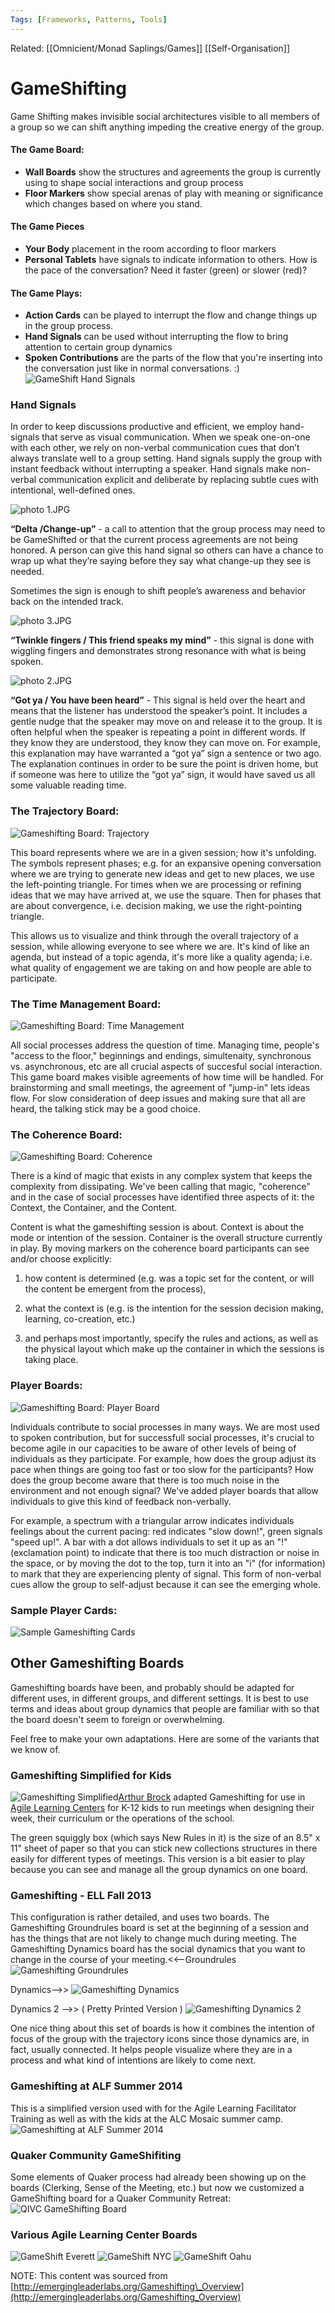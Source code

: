 ```yaml
---
Tags: [Frameworks, Patterns, Tools]
---
```

Related: [[Omnicient/Monad Saplings/Games]] [[Self-Organisation]] 
# GameShifting

Game Shifting makes invisible social architectures visible to all members of a group so we can shift anything impeding the creative energy of the group.

#### The Game Board:
- **Wall Boards** show the structures and agreements the group is currently using to shape social interactions and group process
- **Floor Markers** show special arenas of play with meaning or significance which changes based on where you stand.

#### The Game Pieces
- **Your Body** placement in the room according to floor markers
- **Personal Tablets** have signals to indicate information to others. How is the pace of the conversation? Need it faster \(green\) or slower \(red\)?

#### The Game Plays:
- **Action Cards** can be played to interrupt the flow and change things up in the group process.
- **Hand Signals** can be used without interrupting the flow to bring attention to certain group dynamics
- **Spoken Contributions** are the parts of the flow that you're inserting into the conversation just like in normal conversations. :\)
  ![GameShift Hand Signals](http://emergingleaderlabs.org/files/~22013/357761-large.png)
  
### Hand Signals
In order to keep discussions productive and efficient, we employ hand-signals that serve as visual communication. When we speak one-on-one with each other, we rely on non-verbal communication cues that don’t always translate well to a group setting. Hand signals supply the group with instant feedback without interrupting a speaker. Hand signals make non-verbal communication explicit and deliberate by replacing subtle cues with intentional, well-defined ones.

![photo 1.JPG](https://lh6.googleusercontent.com/FTIYE44INkmHa2cE56ANJEOd_3HGaVJ3hgjBR7a28avjjE2hMwuxHeM4PYRhK0XTx0F5WgJ50rH6rIS5eZUGZB97oArHaNExHO7lM6cHHBq8L8cPjeI5aSG2dJgkDDcskXHm8II)

**“Delta /Change-up”** - a call to attention that the group process may need to be GameShifted or that the current process agreements are not being honored. A person can give this hand signal so others can have a chance to wrap up what they’re saying before they say what change-up they see is needed.

Sometimes the sign is enough to shift people’s awareness and behavior back on the intended track.

![photo 3.JPG](https://lh3.googleusercontent.com/wWxbE6Sm92MJQpGxUxWq2yhens9I5T1ESNjtsteISSw4N35zt7a39Zpq3Nc84mRvgO3arcM0s7ZrFLbm7U2nsGfUf3XWrlEOPCPPrO-sh9nly0i0hNSa1Cr87UIeVgSGhWW7yJ4)

**“Twinkle fingers / This friend speaks my mind”** - this signal is done with wiggling fingers and demonstrates strong resonance with what is being spoken.

![photo 2.JPG](https://lh4.googleusercontent.com/NhOPLKGamfGExJjBn--bbOkcM5kRV2mdR4aJGpB5pbqGPlrBCiHK5io13ik5QrEKKOnP2aQdFnycX9yeipCEZl_-dk9SggMXTkbh77D95cvV1d2w_GRTiAu9T9wXQeFfOGcu_Wo)

**“Got ya / You have been heard”** - This signal is held over the heart and means that the listener has understood the speaker’s point. It includes a gentle nudge that the speaker may move on and release it to the group. It is often helpful when the speaker is repeating a point in different words. If they know they are understood, they know they can move on. For example, this explanation may have warranted a “got ya” sign a sentence or two ago. The explanation continues in order to be sure the point is driven home, but if someone was here to utilize the “got ya” sign, it would have saved us all some valuable reading time.

### The Trajectory Board:
![Gameshifting Board: Trajectory](http://emergingleaderlabs.org/files/~2059/12236-large.png)

This board represents where we are in a given session; how it's unfolding. The symbols represent phases; e.g. for an expansive opening conversation where we are trying to generate new ideas and get to new places, we use the left-pointing triangle. For times when we are processing or refining ideas that we may have arrived at, we use the square. Then for phases that are about convergence, i.e. decision making, we use the right-pointing triangle.

This allows us to visualize and think through the overall trajectory of a session, while allowing everyone to see where we are. It's kind of like an agenda, but instead of a topic agenda, it's more like a quality agenda; i.e. what quality of engagement we are taking on and how people are able to participate.

### The Time Management Board:
![Gameshifting Board: Time Management](http://emergingleaderlabs.org/files/~2058/12235-large.png)

All social processes address the question of time. Managing time, people's "access to the floor," beginnings and endings, simultenaity, synchronous vs. asynchronous, etc are all crucial aspects of succesful social interaction. This game board makes visible agreements of how time will be handled. For brainstorming and small meetings, the agreement of "jump-in" lets ideas flow. For slow consideration of deep issues and making sure that all are heard, the talking stick may be a good choice.

### The Coherence Board:
![Gameshifting Board: Coherence](http://emergingleaderlabs.org/files/~2057/12234-original.png)

There is a kind of magic that exists in any complex system that keeps the complexity from dissipating. We've been calling that magic, "coherence" and in the case of social processes have identified three aspects of it: the Context, the Container, and the Content.

Content is what the gameshifting session is about. Context is about the mode or intention of the session. Container is the overall structure currently in play. By moving markers on the coherence board participants can see and/or choose explicitly:  

1. how content is determined \(e.g. was a topic set for the content, or will the content be emergent from the process\),

2. what the context is \(e.g. is the intention for the session decision making, learning, co-creation, etc.\)

3. and perhaps most importantly, specify the rules and actions, as well as the physical layout which make up the container in which the sessions is taking place.

### Player Boards:
![Gameshifting Board: Player Board](http://emergingleaderlabs.org/files/~2069/12233-large.png)

Individuals contribute to social processes in many ways. We are most used to spoken contribution, but for successfull social processes, it's crucial to become agile in our capacities to be aware of other levels of being of individuals as they participate. For example, how does the group adjust its pace when things are going too fast or too slow for the participants? How does the group become aware that there is too much noise in the environment and not enough signal? We've added player boards that allow individuals to give this kind of feedback non-verbally.

For example, a spectrum with a triangular arrow indicates individuals feelings about the current pacing: red indicates "slow down!", green signals "speed up!". A bar with a dot allows individuals to set it up as an "!" \(exclamation point\) to indicate that there is too much distraction or noise in the space, or by moving the dot to the top, turn it into an "i" \(for information\) to mark that they are experiencing plenty of signal. This form of non-verbal cues allow the group to self-adjust because it can see the emerging whole.

### Sample Player Cards:
![Sample Gameshifting Cards](http://emergingleaderlabs.org/files/~2078/12318-original.png)

## Other Gameshifting Boards
Gameshifting boards have been, and probably should be adapted for different uses, in different groups, and different settings. It is best to use terms and ideas about group dynamics that people are familiar with so that the board doesn't seem to foreign or overwhelming.

Feel free to make your own adaptations. Here are some of the variants that we know of.

### Gameshifting Simplified for Kids
![Gameshifting Simplified](http://emergingleaderlabs.org/files/~16890/28107-original.jpg)[Arthur Brock](http://emergingleaderlabs.org/Arthur_Brock) adapted Gameshifting for use in [Agile Learning Centers](http://agilelearn.org/) for K-12 kids to run meetings when designing their week, their curriculum or the operations of the school.

The green squiggly box \(which says New Rules in it\) is the size of an 8.5" x 11" sheet of paper so that you can stick new collections structures in there easily for different types of meetings. This version is a bit easier to play because you can see and manage all the group dynamics on one board.

### Gameshifting - ELL Fall 2013
This configuration is rather detailed, and uses two boards. The Gameshifting Groundrules board is set at the beginning of a session and has the things that are not likely to change much during meeting. The Gameshifting Dynamics board has the social dynamics that you want to change in the course of your meeting.&lt;&lt;--Groundrules ![Gameshifting Groundrules](http://emergingleaderlabs.org/files/~21544/47963-original.jpg)

Dynamics--&gt;&gt; ![Gameshifting Dynamics](http://emergingleaderlabs.org/files/~21543/47962-original.jpg)

Dynamics 2 --&gt;&gt; \( Pretty Printed Version \) ![Gameshifting Dynamics 2](http://emergingleaderlabs.org/files/~21592/50954-original.png)

One nice thing about this set of boards is how it combines the intention of focus of the group with the trajectory icons since those dynamics are, in fact, usually connected. It helps people visualize where they are in a process and what kind of intentions are likely to come next.

### Gameshifting at ALF Summer 2014
This is a simplified version used with for the Agile Learning Facilitator Training as well as with the kids at the ALC Mosaic summer camp. ![Gameshifting at ALF Summer 2014](http://emergingleaderlabs.org/files/~21545/47968-original.jpg)

### Quaker Community GameShifiting
Some elements of Quaker process had already been showing up on the boards \(Clerking, Sense of the Meeting, etc.\) but now we customized a GameShifting board for a Quaker Community Retreat:![QIVC GameShifting Board](http://emergingleaderlabs.org/files/~21593/50964-original.png)

### Various Agile Learning Center Boards
![GameShift Everett](http://emergingleaderlabs.org/files/~22012/357730-large.jpg)
![GameShift NYC](http://emergingleaderlabs.org/files/~22010/357718-large.jpg)
![GameShift Oahu](http://emergingleaderlabs.org/files/~22011/357728-large.jpg)

NOTE: This content was sourced from [http://emergingleaderlabs.org/Gameshifting\_Overview](http://emergingleaderlabs.org/Gameshifting_Overview)